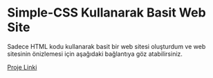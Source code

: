 # Simple-CSS Kullanarak Basit Web Site
Sadece HTML kodu kullanarak basit bir web sitesi oluşturdum ve web sitesinin önizlemesi için aşağıdaki bağlantıya göz atabilirsiniz.

[Proje Linki](https://ulviyyakhanbayli-simple-css-demo.netlify.app/)
